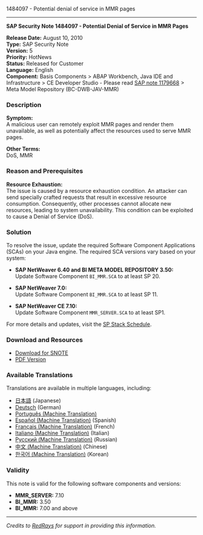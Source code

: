 1484097 - Potential denial of service in MMR pages

---

**SAP Security Note 1484097 - Potential Denial of Service in MMR Pages**

**Release Date:** August 10, 2010  
**Type:** SAP Security Note  
**Version:** 5  
**Priority:** HotNews  
**Status:** Released for Customer  
**Language:** English  
**Component:** Basis Components > ABAP Workbench, Java IDE and Infrastructure > CE Developer Studio - Please read [SAP note 1179668](https://me.sap.com/servicessupport/knowledge/mynotes?tab=Search&sortBy=Relevance&filters=themk%3Aeq~'BC-DWB-JAV-MMR*'~releaseStatus%3Aeq~'CustomerRelease'&flag=mynotes) > Meta Model Repository (BC-DWB-JAV-MMR)

### Description

**Symptom:**  
A malicious user can remotely exploit MMR pages and render them unavailable, as well as potentially affect the resources used to serve MMR pages.

**Other Terms:**  
DoS, MMR

### Reason and Prerequisites

**Resource Exhaustion:**  
The issue is caused by a resource exhaustion condition. An attacker can send specially crafted requests that result in excessive resource consumption. Consequently, other processes cannot allocate new resources, leading to system unavailability. This condition can be exploited to cause a Denial of Service (DoS).

### Solution

To resolve the issue, update the required Software Component Applications (SCAs) on your Java engine. The required SCA versions vary based on your system:

- **SAP NetWeaver 6.40 and BI META MODEL REPOSITORY 3.50:**  
  Update Software Component `BI_MMR.SCA` to at least SP 20.

- **SAP NetWeaver 7.0:**  
  Update Software Component `BI_MMR.SCA` to at least SP 11.

- **SAP NetWeaver CE 7.10:**  
  Update Software Component `MMR_SERVER.SCA` to at least SP1.

For more details and updates, visit the [SP Stack Schedule](https://me.sap.com/sp-stacks).

### Download and Resources

- [Download for SNOTE](https://notesdownloads.sap.com/note/0040000017056592017)
- [PDF Version](https://userapps.support.sap.com/sap/support/sfm/notes/print/0001484097?language=en-US&token=EEBBA99F184F43C056C2DA156BA1026F)

### Available Translations

Translations are available in multiple languages, including:

- [日本語](https://me.sap.com/notes/0001484097/J) (Japanese)
- [Deutsch](https://me.sap.com/notes/0001484097/D) (German)
- [Português (Machine Translation)](https://me.sap.com/notes/0001484097/P)
- [Español (Machine Translation)](https://me.sap.com/notes/0001484097/S) (Spanish)
- [Français (Machine Translation)](https://me.sap.com/notes/0001484097/F) (French)
- [Italiano (Machine Translation)](https://me.sap.com/notes/0001484097/I) (Italian)
- [Русский (Machine Translation)](https://me.sap.com/notes/0001484097/R) (Russian)
- [中文 (Machine Translation)](https://me.sap.com/notes/0001484097/1) (Chinese)
- [한국어 (Machine Translation)](https://me.sap.com/notes/0001484097/3) (Korean)

### Validity

This note is valid for the following software components and versions:

- **MMR_SERVER:** 7.10
- **BI_MMR:** 3.50
- **BI_MMR:** 7.00 and above

---

*Credits to [RedRays](https://redrays.io) for support in providing this information.*